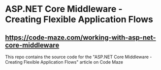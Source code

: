 # ASP.NET Core Middleware - Creating Flexible Application Flows
## https://code-maze.com/working-with-asp-net-core-middleware
This repo contains the source code for the "ASP.NET Core Middleware - Creating Flexible Application Flows" article on Code Maze
